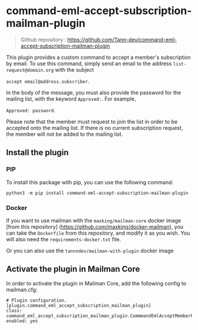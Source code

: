 # command-eml-accept-subscription-mailman-plugin

> Github repository : https://github.com/Tann-dev/command-eml-accept-subscription-mailman-plugin

This plugin provides a custom command to accept a member's subscription by email. To use this command, simply send an email to the address `list-request@domain.org` with the subject

`accept email@address.subscriber`.

In the body of the message, you must also provide the password for the mailing list, with the keyword `Approved:`. For example, 

`Approved: password`.

Please note that the member must request to join the list in order to be accepted onto the mailing list. If there is no current subscription request, the member will not be added to the mailing list.

## Install the plugin

### PIP

To install this package with pip, you can use the following command:

```
python3 -m pip install command-eml-accept-subscription-mailman-plugin
```

### Docker

If you want to use mailman with the `maxking/mailman-core` docker image [from this repository] (https://github.com/maxking/docker-mailman), you can take the `Dockerfile` from this repository, and modify it as you wish. You will also need the `requirements-docker.txt` file.

Or you can also use the `tannndev/mailman-with-plugin` docker image

## Activate the plugin in Mailman Core

In order to activate the plugin in Mailman Core, add the following config to
mailman.cfg:

```
# Plugin configuration.
[plugin.command_eml_accept_subscription_mailman_plugin]
class: command_eml_accept_subscription_mailman_plugin.CommmandEmlAcceptMemberPlugin
enabled: yes
```